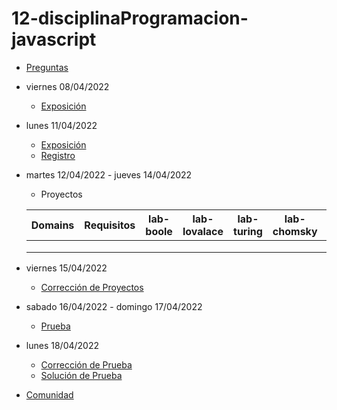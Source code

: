 # 12-disciplinaProgramacion-javascript

- [Preguntas](https://escuela.it/cursos/curso-recurrencia-desarrollo-software/clase/patron)
- viernes 08/04/2022
  - [Exposición](https://escuela.it/cursos/curso-recurrencia-desarrollo-software/clase/patron)
- lunes 11/04/2022
  - [Exposición](https://escuela.it/cursos/curso-recurrencia-desarrollo-software/clase/patron)
  - [Registro](https://forms.gle/pA2QvsW32P4KtTD77)
- martes 12/04/2022 - jueves 14/04/2022
  - Proyectos
  
  |Domains|Requisitos|lab-boole|lab-lovalace|lab-turing|lab-chomsky|lab-dijkstra|
  |-------|----------|---------|------------|----------|-----------|--------------|
  |       |          |         |            |          |           |              |
  |       |          |         |            |          |           |              |
  |       |          |         |            |          |           |              |
- viernes 15/04/2022
  - [Corrección de Proyectos](https://escuela.it/cursos/curso-recurrencia-desarrollo-software/clase/patron)
- sabado 16/04/2022 - domingo 17/04/2022
  - [Prueba](https://forms.gle/hB9UJoN2PYiexctH8)
- lunes 18/04/2022
  - [Corrección de Prueba](https://escuela.it/cursos/curso-recurrencia-desarrollo-software/clase/patron)
  - [Solución de Prueba](https://docs.google.com/spreadsheets/d/1Uwtqa5VdD5wK2X7eLgkS6_th16aPnsW8pa5Ft2TyLPo/edit#gid=0)
- [Comunidad](https://app.slack.com/client/T02S3KYD464/C02TFR4AYCF)
